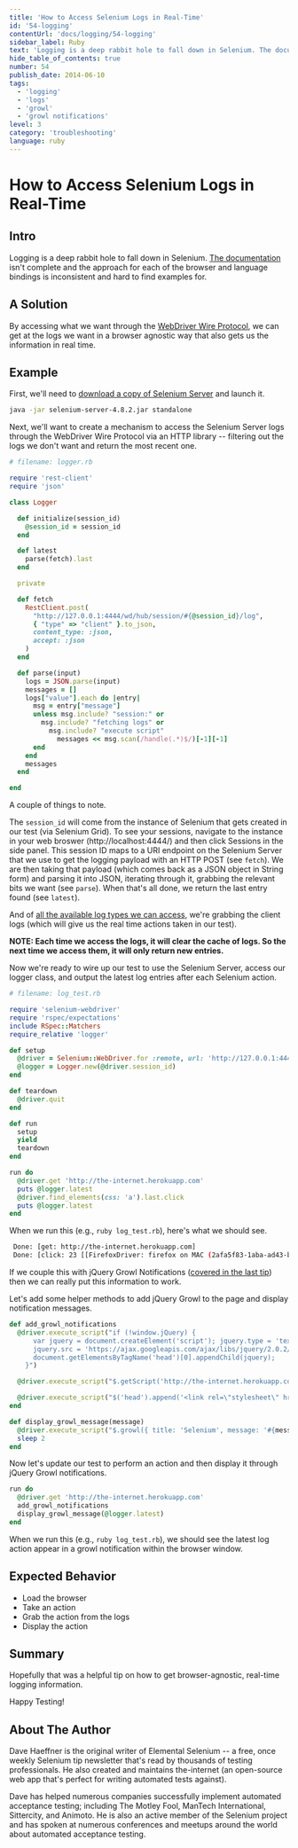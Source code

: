 ```yaml
---
title: 'How to Access Selenium Logs in Real-Time'
id: '54-logging'
contentUrl: 'docs/logging/54-logging'
sidebar_label: Ruby
text: 'Logging is a deep rabbit hole to fall down in Selenium. The documentation isn't complete and the approach for each of the browser and language bindings is inconsistent and hard to find examples for.'
hide_table_of_contents: true
number: 54
publish_date: 2014-06-10
tags:
  - 'logging'
  - 'logs'
  - 'growl'
  - 'growl notifications'
level: 3
category: 'troubleshooting'
language: ruby
---
```


# How to Access Selenium Logs in Real-Time

## Intro

Logging is a deep rabbit hole to fall down in Selenium. [The documentation](https://code.google.com/p/selenium/wiki/Logging) isn't complete and the approach for each of the browser and language bindings is inconsistent and hard to find examples for.

## A Solution

By accessing what we want through the [WebDriver Wire Protocol](https://code.google.com/p/selenium/wiki/JsonWireProtocol), we can get at the logs we want in a browser agnostic way that also gets us the information in real time.

## Example

First, we'll need to [download a copy of Selenium Server](https://www.selenium.dev/downloads/) and launch it.

```sh
java -jar selenium-server-4.8.2.jar standalone
```

Next, we'll want to create a mechanism to access the Selenium Server logs through the WebDriver Wire Protocol via an HTTP library -- filtering out the logs we don't want and return the most recent one.

```ruby
# filename: logger.rb

require 'rest-client'
require 'json'

class Logger

  def initialize(session_id)
    @session_id = session_id
  end

  def latest
    parse(fetch).last
  end

  private

  def fetch
    RestClient.post(
      "http://127.0.0.1:4444/wd/hub/session/#{@session_id}/log",
      { "type" => "client" }.to_json,
      content_type: :json,
      accept: :json
    )
  end

  def parse(input)
    logs = JSON.parse(input)
    messages = []
    logs["value"].each do |entry|
      msg = entry["message"]
      unless msg.include? "session:" or
        msg.include? "fetching logs" or
          msg.include? "execute script"
            messages << msg.scan(/handle(.*)$/)[-1][-1]
      end
    end
    messages
  end

end
```

A couple of things to note.

The `session_id` will come from the instance of Selenium that gets created in our test (via Selenium Grid). To see your sessions, navigate to the instance in your web broswer (http://localhost:4444/) and then click Sessions in the side panel. This session ID maps to a URI endpoint on the Selenium Server that we use to get the logging payload with an HTTP POST (see `fetch`). We are then taking that payload (which comes back as a JSON object in String form) and parsing it into JSON, iterating through it, grabbing the relevant bits we want (see `parse`). When that's all done, we return the last entry found (see `latest`).

And of [all the available log types we can access](https://code.google.com/p/selenium/wiki/Logging#Log_Types), we're grabbing the client logs (which will give us the real time actions taken in our test).

__NOTE: Each time we access the logs, it will clear the cache of logs. So the next time we access them, it will only return new entries.__

Now we're ready to wire up our test to use the Selenium Server, access our logger class, and output the latest log entries after each Selenium action.

```ruby
# filename: log_test.rb

require 'selenium-webdriver'
require 'rspec/expectations'
include RSpec::Matchers
require_relative 'logger'

def setup
  @driver = Selenium::WebDriver.for :remote, url: 'http://127.0.0.1:4444/wd/hub'
  @logger = Logger.new(@driver.session_id)
end

def teardown
  @driver.quit
end

def run
  setup
  yield
  teardown
end

run do
  @driver.get 'http://the-internet.herokuapp.com'
  puts @logger.latest
  @driver.find_elements(css: 'a').last.click
  puts @logger.latest
end
```

When we run this (e.g., `ruby log_test.rb`), here's what we should see.

```sh
 Done: [get: http://the-internet.herokuapp.com]
 Done: [click: 23 [[FirefoxDriver: firefox on MAC (2afa5f83-1aba-ad43-b1f3-9b4907ae9471)] -> css selector: a]]
```

If we couple this with jQuery Growl Notifications ([covered in the last tip](http://elementalselenium.com/tips/53-growl)) then we can really put this information to work.

Let's add some helper methods to add jQuery Growl to the page and display notification messages.

```ruby
def add_growl_notifications
  @driver.execute_script("if (!window.jQuery) {
      var jquery = document.createElement('script'); jquery.type = 'text/javascript';
      jquery.src = 'https://ajax.googleapis.com/ajax/libs/jquery/2.0.2/jquery.min.js';
      document.getElementsByTagName('head')[0].appendChild(jquery);
    }")

  @driver.execute_script("$.getScript('http://the-internet.herokuapp.com/js/vendor/jquery.growl.js')")

  @driver.execute_script("$('head').append('<link rel=\"stylesheet\" href=\"http://the-internet.herokuapp.com/css/jquery.growl.css\" type=\"text/css\" />');")
end

def display_growl_message(message)
  @driver.execute_script("$.growl({ title: 'Selenium', message: '#{message}' });")
  sleep 2
end
```

Now let's update our test to perform an action and then display it through jQuery Growl notifications.

```ruby
run do
  @driver.get 'http://the-internet.herokuapp.com'
  add_growl_notifications
  display_growl_message(@logger.latest)
end
```

When we run this (e.g., `ruby log_test.rb`), we should see the latest log action appear in a growl notification within the browser window.


## Expected Behavior

+ Load the browser
+ Take an action
+ Grab the action from the logs
+ Display the action

## Summary

Hopefully that was a helpful tip on how to get browser-agnostic, real-time logging information.

Happy Testing!

## About The Author

Dave Haeffner is the original writer of Elemental Selenium -- a free, once weekly Selenium tip newsletter that's read by thousands of testing professionals. He also created and maintains the-internet (an open-source web app that's perfect for writing automated tests against).

Dave has helped numerous companies successfully implement automated acceptance testing; including The Motley Fool, ManTech International, Sittercity, and Animoto. He is also an active member of the Selenium project and has spoken at numerous conferences and meetups around the world about automated acceptance testing.
